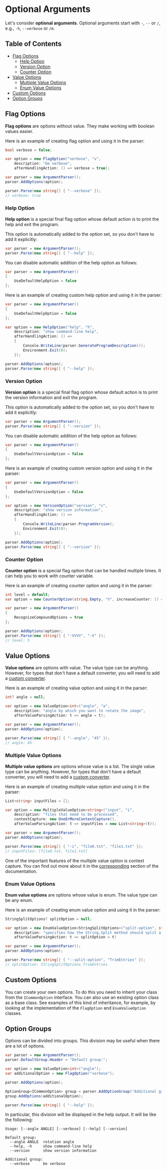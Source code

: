 # Optional Arguments
Let's consider **optional arguments**. Optional arguments start with `-`, `--` or `/`, e.g., `-h`, `--verbose` or `/m`.

## Table of Contents
*    [Flag Options](#flag-options)
     *    [Help Option](#help-option)
     *    [Version Option](#version-option)
     *    [Counter Option](#counter-option)
*    [Value Options](#value-options)
     *    [Multiple Value Options](#multiple-value-options)
     *    [Enum Value Options](#enum-value-options)
*    [Custom Options](#custom-options)
*    [Option Groups](#option-groups)

## Flag Options
**Flag options** are options without value. They make working with boolean values ​​easier.

Here is an example of creating flag option and using it in the parser:

```cs
bool verbose = false;

var option = new FlagOption("verbose", "v",
    description: "be verbose",
    afterHandlingAction: () => verbose = true);

var parser = new ArgumentParser();
parser.AddOptions(option);

parser.Parse(new string[] { "--verbose" });
// verbose: true
```

### Help Option
**Help option** is a special final flag option whose default action is to print the help and exit the program.

This option is automatically added to the option set, so you don't have to add it explicitly:

```cs
var parser = new ArgumentParser();
parser.Parse(new string[] { "--help" });
```

You can disable automatic addition of the help option as follows:

```cs
var parser = new ArgumentParser()
{
    UseDefaultHelpOption = false
};
```

Here is an example of creating custom help option and using it in the parser:

```cs
var parser = new ArgumentParser()
{
    UseDefaultHelpOption = false
};

var option = new HelpOption("help", "h",
    description: "show command-line help",
    afterHandlingAction: () =>
    {
        Console.WriteLine(parser.GenerateProgramDescription());
        Environment.Exit(0);
    });

parser.AddOptions(option);
parser.Parse(new string[] { "--help" });
```

### Version Option
**Version option** is a special final flag option whose default action is to print the version information and exit the program.

This option is automatically added to the option set, so you don't have to add it explicitly:

```cs
var parser = new ArgumentParser();
parser.Parse(new string[] { "--version" });
```

You can disable automatic addition of the help option as follows:

```cs
var parser = new ArgumentParser()
{
    UseDefaultVersionOption = false
};
```

Here is an example of creating custom version option and using it in the parser:

```cs
var parser = new ArgumentParser()
{
    UseDefaultVersionOption = false
};

var option = new VersionOption("version", "v",
    description: "show version information",
    afterHandlingAction: () =>
    {
        Console.WriteLine(parser.ProgramVersion);
        Environment.Exit(0);
    });

parser.AddOptions(option);
parser.Parse(new string[] { "--version" });
```

### Counter Option
**Counter option** is a special flag option that can be handled multiple times. It can help you to work with counter variable.

Here is an example of creating counter option and using it in the parser:

```cs
int level = default;
var option = new CounterOption(string.Empty, "V", increaseCounter: () => level++);

var parser = new ArgumentParser()
{
    RecognizeCompoundOptions = true
};

parser.AddOptions(option);
parser.Parse(new string[] { "-VVVV", "-V" });
// level: 5
```

## Value Options
**Value options** are options with value. The value type can be anything. However, for types that don't have a default converter, you will need to add a [custom converter](CustomConverters.md).

Here is an example of creating value option and using it in the parser:

```cs
int? angle = null;

var option = new ValueOption<int>("angle", "a",
    description: "angle by which you want to rotate the image",
    afterValueParsingAction: t => angle = t);

var parser = new ArgumentParser();
parser.AddOptions(option);

parser.Parse(new string[] { "--angle", "45" });
// angle: 45
```

### Multiple Value Options
**Multiple value options** are options whose value is a list. The single value type can be anything. However, for types that don't have a default converter, you will need to add a [custom converter](CustomConverters.md).

Here is an example of creating multiple value option and using it in the parser:

```cs
List<string> inputFiles = [];

var option = new MultipleValueOption<string>("input", "i",
    description: "files that need to be processed",
    contextCapture: new OneOrMoreContextCapture(),
    afterValueParsingAction: t => inputFiles = new List<string>(t));

var parser = new ArgumentParser();
parser.AddOptions(option);

parser.Parse(new string[] { "-i", "file0.txt", "file1.txt" });
// inputFiles: [file0.txt, file1.txt]
```

One of the important features of the multiple value option is context capture. You can find out more about it in the [corresponding](OptionalArgumentsConfig.md#context-capture) section of the documentation.

### Enum Value Options
**Enum value options** are options whose value is enum. The value type can be any enum.

Here is an example of creating enum value option and using it in the parser:

```cs
StringSplitOptions? splitOption = null;

var option = new EnumValueOption<StringSplitOptions>("split-option", string.Empty,
    description: "specifies how the String.Split method should split a string",
    afterValueParsingAction: t => splitOption = t)

var parser = new ArgumentParser();
parser.AddOptions(option);

parser.Parse(new string[] { "--split-option", "TrimEntries" });
// splitOption: StringSplitOptions.TrimEntries
```

## Custom Options
You can create your own options. To do this you need to inherit your class from the `ICommonOption` interface. You can also use an existing option class as a base class. See examples of this kind of inheritance, for example, by looking at the implementation of the `FlagOption` and `EnumValueOption` classes.

## Option Groups
Options can be divided into groups. This division may be useful when there are a lot of options.

```cs
var parser = new ArgumentParser();
parser.DefaultGroup.Header = "Default group:";

var option = new ValueOption<int>("angle");
var additionalOption = new FlagOption("verbose");

parser.AddOptions(option);

OptionGroup<ICommonOption> group = parser.AddOptionGroup("Additional group:");
group.AddOptions(additionalOption);

parser.Parse(new string[] { "--help" });
```

In particular, this division will be displayed in the help output. It will be like the following:

```
Usage: [--angle ANGLE] [--verbose] [--help] [--version]

Default group:
  --angle ANGLE  rotation angle
  --help, -h     show command-line help
  --version      show version information

Additional group:
  --verbose      be verbose
```
